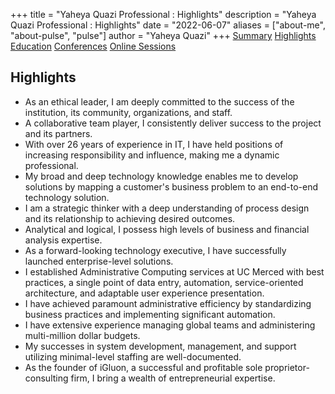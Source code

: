 +++
title = "Yaheya Quazi Professional : Highlights"
description = "Yaheya Quazi Professional : Highlights"
date = "2022-06-07"
aliases = ["about-me", "about-pulse", "pulse"]
author = "Yaheya Quazi"
+++
<a href="/yaheya/" class="btn btn-info" role="button">Summary</a> <a href="/highlights/" class="btn btn-success.disabled" role="button">Highlights</a> <a href="/education/" class="btn btn-warning" role="button">Education</a> <a href="/conferences/" class="btn btn-secondary" role="button">Conferences</a> <a href="/onlinesessions/" class="btn btn-danger" role="button">Online Sessions</a>

## Highlights

* As an ethical leader, I am deeply committed to the success of the institution, its community, organizations, and staff.
* A collaborative team player, I consistently deliver success to the project and its partners.
* With over 26 years of experience in IT, I have held positions of increasing responsibility and influence, making me a dynamic professional.
* My broad and deep technology knowledge enables me to develop solutions by mapping a customer's business problem to an end-to-end technology solution.
* I am a strategic thinker with a deep understanding of process design and its relationship to achieving desired outcomes.
* Analytical and logical, I possess high levels of business and financial analysis expertise.
* As a forward-looking technology executive, I have successfully launched enterprise-level solutions.
* I established Administrative Computing services at UC Merced with best practices, a single point of data entry, automation, service-oriented architecture, and adaptable user experience presentation.
* I have achieved paramount administrative efficiency by standardizing business practices and implementing significant automation.
* I have extensive experience managing global teams and administering multi-million dollar budgets.
* My successes in system development, management, and support utilizing minimal-level staffing are well-documented.
* As the founder of iGluon, a successful and profitable sole proprietor-consulting firm, I bring a wealth of entrepreneurial expertise.